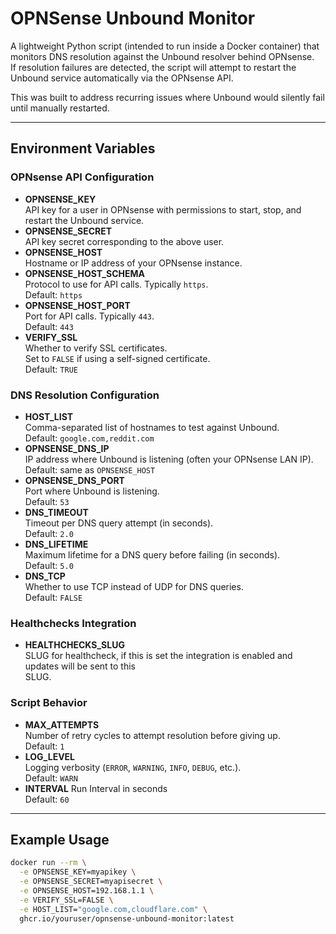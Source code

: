 # OPNSense Unbound Monitor

A lightweight Python script (intended to run inside a Docker container) that monitors DNS resolution against the Unbound resolver behind OPNsense.  
If resolution failures are detected, the script will attempt to restart the Unbound service automatically via the OPNsense API.

This was built to address recurring issues where Unbound would silently fail until manually restarted.

---

## Environment Variables

### OPNsense API Configuration
- **OPNSENSE_KEY**  
  API key for a user in OPNsense with permissions to start, stop, and restart the Unbound service.
- **OPNSENSE_SECRET**  
  API key secret corresponding to the above user.
- **OPNSENSE_HOST**  
  Hostname or IP address of your OPNsense instance.
- **OPNSENSE_HOST_SCHEMA**  
  Protocol to use for API calls. Typically `https`.  
  Default: `https`
- **OPNSENSE_HOST_PORT**  
  Port for API calls. Typically `443`.  
  Default: `443`
- **VERIFY_SSL**  
  Whether to verify SSL certificates.  
  Set to `FALSE` if using a self-signed certificate.  
  Default: `TRUE`

### DNS Resolution Configuration
- **HOST_LIST**  
  Comma-separated list of hostnames to test against Unbound.  
  Default: `google.com,reddit.com`
- **OPNSENSE_DNS_IP**  
  IP address where Unbound is listening (often your OPNsense LAN IP).  
  Default: same as `OPNSENSE_HOST`
- **OPNSENSE_DNS_PORT**  
  Port where Unbound is listening.  
  Default: `53`
- **DNS_TIMEOUT**  
  Timeout per DNS query attempt (in seconds).  
  Default: `2.0`
- **DNS_LIFETIME**  
  Maximum lifetime for a DNS query before failing (in seconds).  
  Default: `5.0`
- **DNS_TCP**  
  Whether to use TCP instead of UDP for DNS queries.  
  Default: `FALSE`


### Healthchecks Integration 
- **HEALTHCHECKS_SLUG**  
  SLUG for healthcheck, if this is set the integration is enabled and updates will be sent to this  
  SLUG.

### Script Behavior
- **MAX_ATTEMPTS**  
  Number of retry cycles to attempt resolution before giving up.  
  Default: `1`
- **LOG_LEVEL**  
  Logging verbosity (`ERROR`, `WARNING`, `INFO`, `DEBUG`, etc.).  
  Default: `WARN`
- **INTERVAL**
  Run Interval in seconds  
  Default: `60`

---

## Example Usage

```bash
docker run --rm \
  -e OPNSENSE_KEY=myapikey \
  -e OPNSENSE_SECRET=myapisecret \
  -e OPNSENSE_HOST=192.168.1.1 \
  -e VERIFY_SSL=FALSE \
  -e HOST_LIST="google.com,cloudflare.com" \
  ghcr.io/youruser/opnsense-unbound-monitor:latest

